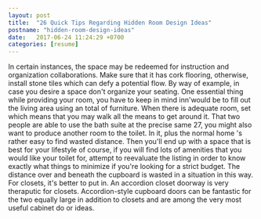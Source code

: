 ```yaml
---
layout: post
title:  "26 Quick Tips Regarding Hidden Room Design Ideas"
postname: "hidden-room-design-ideas"
date:   2017-06-24 11:24:29 +0700
categories: [resume]
---
```

In certain instances, the space may be redeemed for instruction and organization collaborations. Make sure that it has cork flooring, otherwise, install stone tiles which can defy a potential flow. By way of example, in case you desire a space don't organize your seating. One essential thing while providing your room, you have to keep in mind inn'would be to fill out the living area using an total of furniture. When there is adequate room, set which means that you may walk all the means to get around it. That two people are able to use the bath suite at the precise same 27, you might also want to produce another room to the toilet. In it, plus the normal home 's rather easy to find wasted distance. Then you'll end up with a space that is best for your lifestyle of course, if you will find lots of amenities that you would like your toilet for, attempt to reevaluate the listing in order to know exactly what things to minimize if you're looking for a strict budget. The distance over and beneath the cupboard is wasted in a situation in this way. For closets, it's better to put in. An accordion closet doorway is very theraputic for closets. Accordion-style cupboard doors can be fantastic for the two equally large in addition to closets and are among the very most useful cabinet do or ideas.
